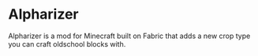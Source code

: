 # Alpharizer
Alpharizer is a mod for Minecraft built on Fabric that adds a new crop type you can craft oldschool blocks with.
